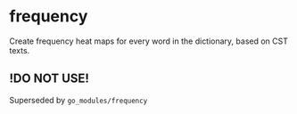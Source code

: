 # frequency
Create frequency heat maps for every word in the dictionary, based on CST texts. 

## !DO NOT USE!

Superseded by `go_modules/frequency`